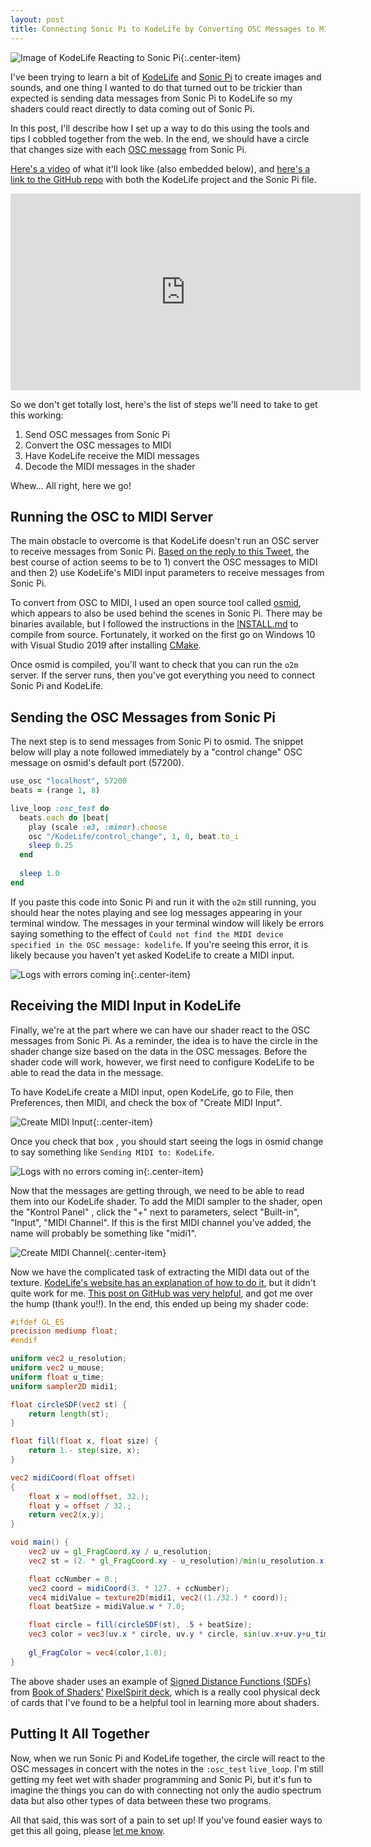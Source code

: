 ```yaml
---
layout: post
title: Connecting Sonic Pi to KodeLife by Converting OSC Messages to MIDI
---
```


![Image of KodeLife Reacting to Sonic Pi](/images/sonic-pi-kodelife.gif){:.center-item}

I've been trying to learn a bit of [KodeLife](https://hexler.net/kodelife) and [Sonic Pi](https://sonic-pi.net/) to create images and sounds, and one thing I wanted to do that turned out to be trickier than expected is sending data messages from Sonic Pi to KodeLife so my shaders could react directly to data coming out of Sonic Pi. 

In this post, I'll describe how I set up a way to do this using the tools and tips I cobbled together from the web. In the end, we should have a circle that changes size with each [OSC message](https://en.wikipedia.org/wiki/Open_Sound_Control) from Sonic Pi.

[Here's a video](https://youtu.be/w3R8ok1fy20) of what it'll look like (also embedded below), and [here's a link to the GitHub repo](https://github.com/mtmckenna/sonic-pi-kode-life-osc) with both the KodeLife project and the Sonic Pi file.

<iframe width="560" height="315" src="https://www.youtube.com/embed/w3R8ok1fy20" title="YouTube video player" frameborder="0" allow="accelerometer; autoplay; clipboard-write; encrypted-media; gyroscope; picture-in-picture" class="center-item" allowfullscreen></iframe>

So we don't get totally lost, here's the list of steps we'll need to take to get this working:

1. Send OSC messages from Sonic Pi
2. Convert the OSC messages to MIDI
3. Have KodeLife receive the MIDI messages
4. Decode the MIDI messages in the shader

Whew... All right, here we go!

## Running the OSC to MIDI Server

The main obstacle to overcome is that KodeLife doesn't run an OSC server to receive messages from Sonic Pi. [Based on the reply to this Tweet](https://twitter.com/blancoperales/status/1117388196235681793), the best course of action seems to be to 1) convert the OSC messages to MIDI and then 2) use KodeLife's MIDI input parameters to receive messages from Sonic Pi.

To convert from OSC to MIDI, I used an open source tool called [osmid](https://github.com/llloret/osmid), which appears to also be used behind the scenes in Sonic Pi. There may be binaries available, but I followed the instructions in the [INSTALL.md](https://github.com/llloret/osmid/blob/master/INSTALL.md) to compile from source. Fortunately, it worked on the first go on Windows 10 with Visual Studio 2019 after installing [CMake](https://cmake.org/).

Once osmid is compiled, you'll want to check that you can run the `o2m` server. If the server runs, then you've got everything you need to connect Sonic Pi and KodeLife.

## Sending the OSC Messages from Sonic Pi

The next step is to send messages from Sonic Pi to osmid. The snippet below will play a note followed immediately by a "control change" OSC message on osmid's default port (57200).

```ruby
use_osc "localhost", 57200
beats = (range 1, 8)

live_loop :osc_test do
  beats.each do |beat|
    play (scale :e3, :minor).choose
    osc "/KodeLife/control_change", 1, 0, beat.to_i
    sleep 0.25
  end
  
  sleep 1.0
end
```

If you paste this code into Sonic Pi and run it with the `o2m` still running, you should hear the notes playing and see log messages appearing in your terminal window. The messages in your terminal window will likely be errors saying something to the effect of `Could not find the MIDI device specified in the OSC message: kodelife`. If you're seeing this error, it is likely because you haven't yet asked KodeLife to create a MIDI input.

![Logs with errors coming in](/images/osc-osmid-kodelife-errors.png){:.center-item}

## Receiving the MIDI Input in KodeLife

Finally, we're at the part where we can have our shader react to the OSC messages from Sonic Pi. As a reminder, the idea is to have the circle in the shader change size based on the data in the OSC messages. Before the shader code will work, however, we first need to configure KodeLife to be able to read the data in the message.

To have KodeLife create a MIDI input, open KodeLife, go to File, then Preferences, then MIDI, and check the box of "Create MIDI Input".

![Create MIDI Input](/images/osc-create-midi-input.png){:.center-item}

Once you check that box , you should start seeing the logs in osmid change to say something like `Sending MIDI to: KodeLife`.

![Logs with no errors coming in](/images/osc-osmid-kodelife-no-errors.png){:.center-item}

Now that the messages are getting through, we need to be able to read them into our KodeLife shader. To add the MIDI sampler to the shader, open the "Kontrol Panel" , click the "+" next to parameters, select "Built-in", "Input", "MIDI Channel". If this is the first MIDI channel you've added, the name will probably be something like "midi1".

![Create MIDI Channel](/images/osc-create-midi-channel.png){:.center-item}

Now we have the complicated task of extracting the MIDI data out of the texture. [KodeLife's website has an explanation of how to do it](https://hexler.net/kodelife/manual/parameters-built-in), but it didn't quite work for me. [This post on GitHub was very helpful](https://github.com/dataneel/kodelife_midi), and got me over the hump (thank you!!). In the end, this ended up being my shader code:

```glsl
#ifdef GL_ES
precision mediump float;
#endif

uniform vec2 u_resolution;
uniform vec2 u_mouse;
uniform float u_time;
uniform sampler2D midi1;

float circleSDF(vec2 st) {
    return length(st);
}

float fill(float x, float size) {
    return 1.- step(size, x);
}

vec2 midiCoord(float offset)
{
    float x = mod(offset, 32.);
    float y = offset / 32.;
    return vec2(x,y);
} 

void main() {
    vec2 uv = gl_FragCoord.xy / u_resolution;
    vec2 st = (2. * gl_FragCoord.xy - u_resolution)/min(u_resolution.x,u_resolution.y);

    float ccNumber = 0.;
    vec2 coord = midiCoord(3. * 127. + ccNumber);
    vec4 midiValue = texture2D(midi1, vec2((1./32.) * coord));
    float beatSize = midiValue.w * 7.0;

    float circle = fill(circleSDF(st), .5 + beatSize);
    vec3 color = vec3(uv.x * circle, uv.y * circle, sin(uv.x+uv.y+u_time) * circle);
      
    gl_FragColor = vec4(color,1.0);
}
```

The above shader uses an example of [Signed Distance Functions (SDFs)](https://iquilezles.untergrund.net/www/articles/distfunctions2d/distfunctions2d.htm) from [Book of Shaders'](https://thebookofshaders.com/) [PixelSpirit deck](https://patriciogonzalezvivo.github.io/PixelSpiritDeck/), which is a really cool physical deck of cards that I've found to be a helpful tool in learning more about shaders.

## Putting It All Together

Now, when we run Sonic Pi and KodeLife together, the circle will react to the OSC messages in concert with the notes in the `:osc_test` `live_loop`. I'm still getting my feet wet with shader programming and Sonic Pi, but it's fun to imagine the things you can do with connecting not only the audio spectrum data but also other types of data between these two programs.

All that said, this was sort of a pain to set up! If you've found easier ways to get this all going, please <a href="mailto:matt@mtmckenna.com">let me know</a>.

